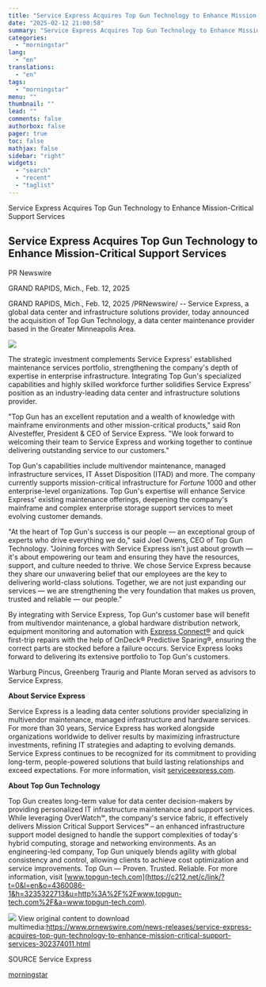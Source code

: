 ```yaml
---
title: "Service Express Acquires Top Gun Technology to Enhance Mission-Critical Support Services"
date: "2025-02-12 21:00:58"
summary: "Service Express Acquires Top Gun Technology to Enhance Mission-Critical Support Services Service Express Acquires Top Gun Technology to Enhance Mission-Critical Support Services PR Newswire GRAND RAPIDS, Mich., Feb. 12, 2025 GRAND RAPIDS, Mich., Feb. 12, 2025 /PRNewswire/ -- Service Express, a global data center and infrastructure solutions provider, today announced..."
categories:
  - "morningstar"
lang:
  - "en"
translations:
  - "en"
tags:
  - "morningstar"
menu: ""
thumbnail: ""
lead: ""
comments: false
authorbox: false
pager: true
toc: false
mathjax: false
sidebar: "right"
widgets:
  - "search"
  - "recent"
  - "taglist"
---
```


Service Express Acquires Top Gun Technology to Enhance Mission-Critical Support Services

Service Express Acquires Top Gun Technology to Enhance Mission-Critical Support Services
----------------------------------------------------------------------------------------

PR Newswire

GRAND RAPIDS, Mich., Feb. 12, 2025


GRAND RAPIDS, Mich., Feb. 12, 2025 /PRNewswire/ -- Service Express, a global data center and infrastructure solutions provider, today announced the acquisition of Top Gun Technology, a data center maintenance provider based in the Greater Minneapolis Area.

[![](https://mma.prnewswire.com/media/2617713/Service_Express_Welcomes_Top_Gun_Technology.jpg)](https://mma.prnewswire.com/media/2617713/Service_Express_Welcomes_Top_Gun_Technology.html)

The strategic investment complements Service Express' established maintenance services portfolio, strengthening the company's depth of expertise in enterprise infrastructure. Integrating Top Gun's specialized capabilities and highly skilled workforce further solidifies Service Express' position as an industry-leading data center and infrastructure solutions provider.

"Top Gun has an excellent reputation and a wealth of knowledge with mainframe environments and other mission-critical products," said Ron Alvesteffer, President & CEO of Service Express. "We look forward to welcoming their team to Service Express and working together to continue delivering outstanding service to our customers."

Top Gun's capabilities include multivendor maintenance, managed infrastructure services, IT Asset Disposition (ITAD) and more. The company currently supports mission-critical infrastructure for *Fortune* 1000 and other enterprise-level organizations. Top Gun's expertise will enhance Service Express' existing maintenance offerings, deepening the company's mainframe and complex enterprise storage support services to meet evolving customer demands.

"At the heart of Top Gun's success is our people — an exceptional group of experts who drive everything we do," said Joel Owens, CEO of Top Gun Technology. "Joining forces with Service Express isn't just about growth — it's about empowering our team and ensuring they have the resources, support, and culture needed to thrive. We chose Service Express because they share our unwavering belief that our employees are the key to delivering world-class solutions. Together, we are not just expanding our services — we are strengthening the very foundation that makes us proven, trusted and reliable — our people."

By integrating with Service Express, Top Gun's customer base will benefit from multivendor maintenance, a global hardware distribution network, equipment monitoring and automation with [Express Connect®](https://c212.net/c/link/?t=0&l=en&o=4360086-1&h=2747988525&u=https%3A%2F%2Fserviceexpress.com%2Fexpressconnect%2F&a=Express+Connect%C2%AE) and quick first-trip repairs with the help of OnDeck® Predictive Sparing®, ensuring the correct parts are stocked before a failure occurs. Service Express looks forward to delivering its extensive portfolio to Top Gun's customers.

Warburg Pincus, Greenberg Traurig and Plante Moran served as advisors to Service Express.

**About Service Express**

Service Express is a leading data center solutions provider specializing in multivendor maintenance, managed infrastructure and hardware services. For more than 30 years, Service Express has worked alongside organizations worldwide to deliver results by maximizing infrastructure investments, refining IT strategies and adapting to evolving demands. Service Express continues to be recognized for its commitment to providing long-term, people-powered solutions that build lasting relationships and exceed expectations. For more information, visit [serviceexpress.com](https://c212.net/c/link/?t=0&l=en&o=4360086-1&h=2589820726&u=https%3A%2F%2Fserviceexpress.com%2F&a=serviceexpress.com).

**About Top Gun Technology**

Top Gun creates long-term value for data center decision-makers by providing personalized IT infrastructure maintenance and support services. While leveraging OverWatch℠, the company's service fabric, it effectively delivers Mission Critical Support Services℠ – an enhanced infrastructure support model designed to handle the support complexities of today's hybrid computing, storage and networking environments. As an engineering-led company, Top Gun uniquely blends agility with global consistency and control, allowing clients to achieve cost optimization and service improvements. Top Gun — Proven. Trusted. Reliable. For more information, visit [www.topgun-tech.com](https://c212.net/c/link/?t=0&l=en&o=4360086-1&h=3235322713&u=http%3A%2F%2Fwww.topgun-tech.com%2F&a=www.topgun-tech.com).

 ![](https://c212.net/c/img/favicon.png?sn=DE16654&sd=2025-02-12) View original content to download multimedia:<https://www.prnewswire.com/news-releases/service-express-acquires-top-gun-technology-to-enhance-mission-critical-support-services-302374011.html>

SOURCE Service Express

[morningstar](https://www.morningstar.com/news/pr-newswire/20250212de16654/service-express-acquires-top-gun-technology-to-enhance-mission-critical-support-services)
